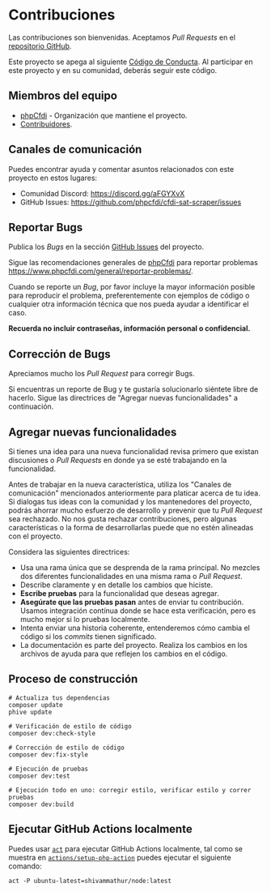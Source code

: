 # Contribuciones

Las contribuciones son bienvenidas. Aceptamos *Pull Requests* en el [repositorio GitHub][project].

Este proyecto se apega al siguiente [Código de Conducta][coc].
Al participar en este proyecto y en su comunidad, deberás seguir este código.

## Miembros del equipo

* [phpCfdi][] - Organización que mantiene el proyecto.
* [Contribuidores][contributors].

## Canales de comunicación

Puedes encontrar ayuda y comentar asuntos relacionados con este proyecto en estos lugares:

* Comunidad Discord: <https://discord.gg/aFGYXvX>
* GitHub Issues: <https://github.com/phpcfdi/cfdi-sat-scraper/issues>

## Reportar Bugs

Publica los *Bugs* en la sección [GitHub Issues][issues] del proyecto.

Sigue las recomendaciones generales de [phpCfdi][] para reportar problemas
<https://www.phpcfdi.com/general/reportar-problemas/>.

Cuando se reporte un *Bug*, por favor incluye la mayor información posible para reproducir el problema, preferentemente
con ejemplos de código o cualquier otra información técnica que nos pueda ayudar a identificar el caso.

**Recuerda no incluir contraseñas, información personal o confidencial.**

## Corrección de Bugs

Apreciamos mucho los *Pull Request* para corregir Bugs.

Si encuentras un reporte de Bug y te gustaría solucionarlo siéntete libre de hacerlo.
Sigue las directrices de "Agregar nuevas funcionalidades" a continuación.

## Agregar nuevas funcionalidades

Si tienes una idea para una nueva funcionalidad revisa primero que existan discusiones o *Pull Requests*
en donde ya se esté trabajando en la funcionalidad.

Antes de trabajar en la nueva característica, utiliza los "Canales de comunicación" mencionados
anteriormente para platicar acerca de tu idea. Si dialogas tus ideas con la comunidad y los
mantenedores del proyecto, podrás ahorrar mucho esfuerzo de desarrollo y prevenir que tu
*Pull Request* sea rechazado. No nos gusta rechazar contribuciones, pero algunas características
o la forma de desarrollarlas puede que no estén alineadas con el proyecto.

Considera las siguientes directrices:

* Usa una rama única que se desprenda de la rama principal. 
  No mezcles dos diferentes funcionalidades en una misma rama o *Pull Request*.
* Describe claramente y en detalle los cambios que hiciste.
* **Escribe pruebas** para la funcionalidad que deseas agregar.
* **Asegúrate que las pruebas pasan** antes de enviar tu contribución. 
  Usamos integración contínua donde se hace esta verificación, pero es mucho mejor si lo pruebas localmente.
* Intenta enviar una historia coherente, entenderemos cómo cambia el código si los *commits* tienen significado.
* La documentación es parte del proyecto. 
  Realiza los cambios en los archivos de ayuda para que reflejen los cambios en el código.

## Proceso de construcción

```shell
# Actualiza tus dependencias
composer update
phive update

# Verificación de estilo de código
composer dev:check-style

# Corrección de estilo de código
composer dev:fix-style

# Ejecución de pruebas
composer dev:test

# Ejecución todo en uno: corregir estilo, verificar estilo y correr pruebas
composer dev:build
```

## Ejecutar GitHub Actions localmente

Puedes usar [`act`](https://github.com/nektos/act) para ejecutar GitHub Actions localmente, tal como se
muestra en [`actions/setup-php-action`](https://github.com/marketplace/actions/setup-php-action#local-testing-setup)
puedes ejecutar el siguiente comando:

```shell
act -P ubuntu-latest=shivammathur/node:latest
```

[phpCfdi]:      https://github.com/phpcfdi/
[project]:      https://github.com/phpcfdi/cfdi-sat-scraper
[contributors]: https://github.com/phpcfdi/cfdi-sat-scraper/graphs/contributors
[coc]:          https://github.com/phpcfdi/cfdi-sat-scraper/blob/main/CODE_OF_CONDUCT.md
[issues]:       https://github.com/phpcfdi/cfdi-sat-scraper/issues
